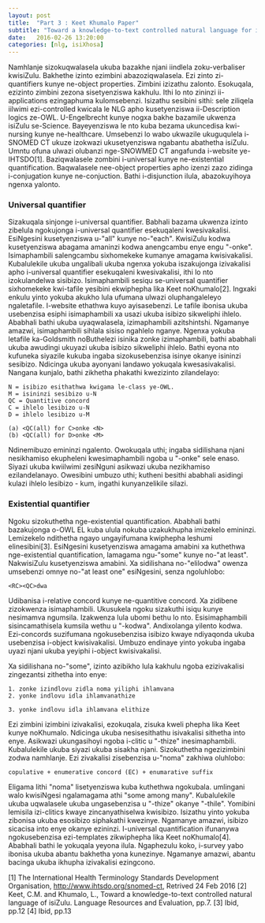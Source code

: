 ```yaml
---
layout: post
title:  "Part 3 : Keet Khumalo Paper"
subtitle: "Toward a knowledge-to-text controlled natural language for isiZulu by Maria Keet & Langa Khumalo"
date:   2016-02-26 13:20:00
categories: [nlg, isiXhosa]
---
```


Namhlanje sizokuqwalasela ukuba bazakhe njani iindlela zoku-verbaliser kwisiZulu.
Bakhethe izinto ezimbini abazoziqwalasela. Ezi zinto zi-quantifiers kunye ne-object
properties. Zimbini izizathu zalonto. Esokuqala, ezizinto zimbini zezona sisetyenziswa
kakhulu. Ithi lo nto zininzi ii-applications ezingaphuma kulomsebenzi. Isizathu sesibini
sithi: sele ziliqela iilwimi ezi-controlled kwicala le NLG apho kusetyenziswa ii-Description
logics ze-OWL. U-Engelbrecht kunye nogxa bakhe bazamile ukwenza isiZulu se-Science. Bayeyenziswa
le nto kuba bezama ukuncedisa kwi-nursing kunye ne-healthcare. Umsebenzi lo wabo ukwazile ukuguqulela
i-SNOMED CT ukuze izokwazi ukusetyenziswa ngabantu abathetha isiZulu. Umntu ofuna ulwazi olubanzi nge-SNOWMED
CT angafunda i-website ye-IHTSDO[1]. Baziqwalasele zombini i-universal kunye ne-existential quantification.
Baqwalasele nee-object properties apho izenzi zazo zidinga i-conjugation kunye ne-conjuction. Bathi
i-disjunction ilula, abazokuyihoya ngenxa yalonto.

### Universal quantifier

Sizakuqala sinjonge i-universal quantifier. Babhali bazama ukwenza izinto zibelula ngokujonga i-universal quantifier esekuqaleni kwesivakalisi. EsiNgesini kusetyenziswa u-"all" kunye no-"each". KwisiZulu kodwa
kusetyenziswa abagama amaninzi kodwa anengcambu enye engu "-onke". Isimaphambili salengcambu sixhomekeke
kumanye amagama kwisivakalisi. Kubalulekile ukuba ungalibali ukuba ngenxa yokuba iszakujonga izivakalisi apho
i-universal quantifier esekuqaleni kwesivakalisi, ithi lo nto izokulandelwa sisibizo. Isimaphambili sesiqu
se-universal quantifier sixhomekeke kwi-tafile yesibini ekwiphepha lika Keet noKhumalo[2]. Ingxaki enkulu yinto
yokuba akukho lula ufumana ulwazi oluphangaleleyo ngaletafile. I-website ethathwa kuyo ayisasebenzi. Le tafile ibonisa ukuba usebenzisa esiphi isimaphambili xa usazi ukuba isibizo sikweliphi ihlelo. Ababhali bathi ukuba uyaqwalasela, izimaphambili azitshintshi. Ngamanye amazwi, isimaphambili sihlala sisiso ngahlelo nganye. Ngenxa
yokuba letafile ka-Goldsmith noButhelezi isinika zonke izimaphambili, bathi ababhali ukuba awudingi ukuyazi ukuba
isibizo sikweliphi ihlelo. Bathi eyona nto kufuneka siyazile kukuba ingaba sizokusebenzisa isinye okanye isininzi
sesibizo. Ndicinga ukuba ayonyani landawo yokuqala kwesasivakalisi. Nangana kunjalo, bathi zikhetha phakathi kwezizinto zilandelayo:

	N = isibizo esithathwa kwigama le-class ye-OWL.
	M = isininzi sesibizo u-N
	QC = Quantitive concord
	C = ihlelo lesibizo u-N
	D = ihlelo lesibizo u-M

	(a) <QC(all) for C>onke <N>
	(b) <QC(all) for D>onke <M>

Ndinemibuzo emininzi ngalento. Owokuqala uthi; ingaba sidilishana njani nesikhamiso ekupheleni kwesimaphambili ngoba u "-onke" sele enaso. Siyazi ukuba kwiilwimi zesiNguni asikwazi ukuba nezikhamiso ezilandelanayo. Owesibini umbuzo uthi; kutheni besithi ababhali asidingi kulazi ihlelo lesibizo - kum, ingathi kunyanzelikile silazi.


### Existential quantifier

Ngoku sizokuthetha nge-existential quantification. Ababhali bathi bazakujonga o-OWL EL kuba ulula nokuba uzakukhupha imizekelo emininzi. Lemizekelo ndithetha ngayo ungayifumana kwiphepha leshumi elinesibini[3].
EsiNgesini kusetyenziswa amagama amabini xa kuthethwa nge-existential quantification, lamagama ngu-"some"
kunye no-"at least". NakwisiZulu kusetyenziswa amabini. Xa sidilishana no-"elilodwa" owenza umsebenzi omnye
no-"at least one" esiNgesini, senza ngoluhlobo:

	<RC><QC>dwa

Udibanisa i-relative concord kunye ne-quantitive concord. Xa zidibene zizokwenza isimaphambili. Ukusukela
ngoku sizakuthi isiqu kunye nesimamva ngumsila. Izakwenza lula ubomi bethu lo nto. Esisimaphambili sisincamathisela kumsila wethu u "-kodwa". Andixolanga yilento kodwa. Ezi-concords suzifumana ngokusebenzisa
isibizo kwaye ndiyaqonda ukuba usebenzisa i-object kwisivakalisi. Umbuzo endinaye yinto yokuba ingaba uyazi
njani ukuba yeyiphi i-object kwisivakalisi.

Xa sidilishana no-"some", izinto azibikho lula kakhulu ngoba ezizivakalisi zingezantsi zithetha into enye:

	1. zonke izindlovu zidla noma yiliphi ihlamvana
	2. yonke indlovu idla ihlamvanathize

	3. yonke indlovu idla ihlamvana elithize

Ezi zimbini izimbini izivakalisi, ezokuqala, zisuka kweli phepha lika Keet kunye noKhumalo. Ndicinga ukuba
nesisesithathu isivakalisi sithetha into enye. Asikwazi ukungasihoyi ngoba i-clitic u "-thize" inesimaphambili.
Kubalulekile ukuba siyazi ukuba sisakha njani. Sizokuthetha ngezizimbini zodwa namhlanje. Ezi zivakalisi zisebenzisa u-"noma" zakhiwa oluhlobo:

	copulative + enumerative concord (EC) + enumarative suffix

Eligama lithi "noma" lisetyenziswa kuba kuthethwa ngokubala. umlingani walo kwisiNgesi ngalamagama athi "some among many". Kubalulekile ukuba uqwalasele ukuba ungasebenzisa u "-thize" okanye "-thile". Yomibini lemisila
izi-clitics kwaye zincanyathiselwa kwisibizo. Isizathu yinto yokuba zibonisa ukuba esosibizo siphakathi kwezinye.
Ngamanye amazwi, isibizo sicacisa into enye okanye ezininzi. I-universal quantification ifunanywa ngokusebenzisa ezi-templates zikwiphepha lika Keet noKhumalo[4]. Ababhali bathi le yokuqala yeyona ilula. Ngaphezulu koko,
i-survey yabo ibonisa ukuba abantu bakhetha yona kunezinye. Ngamanye amazwi, abantu bacinga ukuba ikhupha izivakalisi ezingcono.

[1] The International Health Terminology Standards Development Organisation, http://www.ihtsdo.org/snomed-ct, Retrived 24 Feb 2016
[2] Keet, C.M. and Khumalo, L., Toward a knowledge-to-text controlled natural language of isiZulu. Language Resources and Evaluation, pp.7.
[3] Ibid, pp.12
[4] Ibid, pp.13